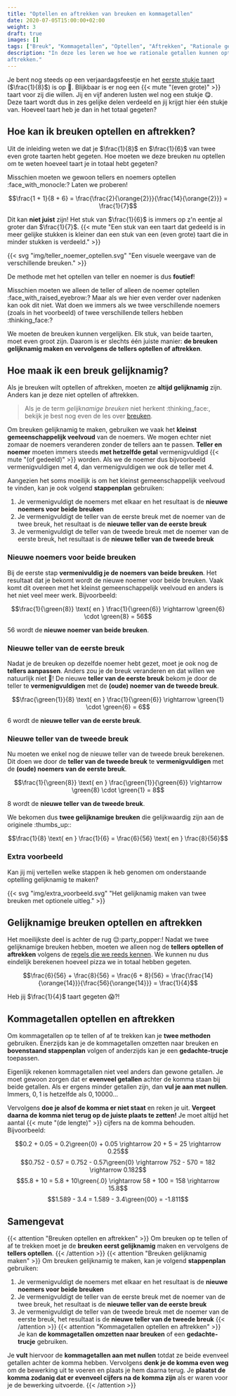 ```yaml
---
title: "Optellen en aftrekken van breuken en kommagetallen"
date: 2020-07-05T15:00:00+02:00
weight: 3
draft: true
images: []
tags: ["Breuk", "Kommagetallen", "Optellen", "Aftrekken", "Rationale getallen", "Bewerkingen"]
description: "In deze les leren we hoe we rationale getallen kunnen optellen en
aftrekken."
---
```

Je bent nog steeds op een verjaardagsfeestje en het [eerste stukje taart](../breuken/) ($\frac{1}{8}$) is op :cake:. Blijkbaar is er nog een {{< mute "(even grote)" >}} taart voor zij die willen. Jij en vijf anderen lusten wel nog een stukje :yum:. Deze taart wordt dus in zes gelijke delen verdeeld en jij krijgt hier één stukje van. Hoeveel taart heb je dan in het totaal gegeten? 

## Hoe kan ik breuken optellen en aftrekken?
Uit de inleiding weten we dat je $\frac{1}{8}$ en $\frac{1}{6}$ van twee even grote taarten hebt gegeten. Hoe moeten we deze breuken nu optellen om te weten hoeveel taart je in totaal hebt gegeten?

Misschien moeten we gewoon tellers en noemers optellen :face_with_monocle:? Laten we proberen!

$$\frac{1 + 1}{8 + 6} = \frac{\frac{2}{\orange{2}}}{\frac{14}{\orange{2}}} = \frac{1}{7}$$ 

Dit kan **niet juist** zijn! Het stuk van $\frac{1}{6}$ is immers op z'n eentje al groter dan $\frac{1}{7}$. {{< mute "Een stuk van een taart dat gedeeld is in meer gelijke stukken is kleiner dan een stuk van een (even grote) taart die in minder stukken is verdeeld." >}} 

{{< svg "img/teller_noemer_optellen.svg" "Een visuele weergave van de verschillende breuken." >}}

De methode met het optellen van teller en noemer is dus **foutief**!

Misschien moeten we alleen de teller of alleen de noemer optellen :face_with_raised_eyebrow:? Maar als we hier even verder over nadenken kan ook dit niet. Wat doen we immers als we twee verschillende noemers (zoals in het voorbeeld) of twee verschillende tellers hebben :thinking_face:?

We moeten de breuken kunnen vergelijken. Elk stuk, van beide taarten, moet even groot zijn. Daarom is er slechts één juiste manier: **de breuken gelijknamig maken en vervolgens de tellers optellen of aftrekken**.

## Hoe maak ik een breuk gelijknamig?
Als je breuken wilt optellen of aftrekken, moeten ze **altijd gelijknamig** zijn. Anders kan je deze niet optellen of aftrekken.
> Als je de term *gelijknamige breuken* niet herkent :thinking_face:, bekijk je best nog even de les over [breuken](../breuken/).

Om breuken gelijknamig te maken, gebruiken we vaak het **kleinst gemeenschappelijk veelvoud** van de noemers. We mogen echter niet zomaar de noemers veranderen zonder de tellers aan te passen. **Teller en noemer** moeten immers steeds **met hetzelfde getal** vermenigvuldigd {{< mute "(of gedeeld)" >}} worden. Als we de noemer dus bijvoorbeeld vermenigvuldigen met $4$, dan vermenigvuldigen we ook de teller met $4$.

Aangezien het soms moeilijk is om het kleinst gemeenschappelijk veelvoud te vinden, kan je ook volgend **stappenplan** gebruiken:
1. Je vermenigvuldigt de noemers met elkaar en het resultaat is de **nieuwe noemers voor beide breuken**
2. Je vermenigvuldigt de teller van de eerste breuk met de noemer van de twee breuk, het resultaat is de **nieuwe teller van de eerste breuk**
3. Je vermenigvuldigt de teller van de tweede breuk met de noemer van de eerste breuk, het resultaat is de **nieuwe teller van de tweede breuk**

### Nieuwe noemers voor beide breuken
Bij de eerste stap **vermenivuldig je de noemers van beide breuken**. Het resultaat dat je bekomt wordt de nieuwe noemer voor beide breuken. Vaak komt dit overeen met het kleinst gemeenschappelijk veelvoud en anders is het niet veel meer werk. Bijvoorbeeld:

$$\frac{1}{\green{8}} \text{ en } \frac{1}{\green{6}} \rightarrow \green{6} \cdot \green{8} = 56$$ 

$56$ wordt de **nieuwe noemer van beide breuken**.

### Nieuwe teller van de eerste breuk
Nadat je de breuken op dezelfde noemer hebt gezet, moet je ook nog de **tellers aanpassen**. Anders zou je de breuk veranderen en dat willen we natuurlijk niet :no_good:! De nieuwe **teller van de eerste breuk** bekom je door de teller te **vermenigvuldigen** met de **(oude) noemer van de tweede breuk**.

$$\frac{\green{1}}{8} \text{ en } \frac{1}{\green{6}} \rightarrow \green{1} \cdot \green{6} = 6$$

$6$ wordt de **nieuwe teller van de eerste breuk**.

### Nieuwe teller van de tweede breuk
Nu moeten we enkel nog de nieuwe teller van de tweede breuk berekenen. Dit doen we door de **teller van de tweede breuk** te **vermenigvuldigen** met de **(oude) noemers van de eerste breuk**.

$$\frac{1}{\green{8}} \text{ en } \frac{\green{1}}{\green{6}} \rightarrow \green{8} \cdot \green{1} = 8$$

$8$ wordt de **nieuwe teller van de tweede breuk**. 

We bekomen dus **twee gelijknamige breuken** die gelijkwaardig zijn aan de originele :thumbs_up:: 

$$\frac{1}{8} \text{ en } \frac{1}{6} = \frac{6}{56} \text{ en } \frac{8}{56}$$

### Extra voorbeeld
Kan jij mij vertellen welke stappen ik heb genomen om onderstaande optelling gelijknamig te maken?

{{< svg "img/extra_voorbeeld.svg" "Het gelijknamig maken van twee breuken met optionele uitleg." >}}

## Gelijknamige breuken optellen en aftrekken
Het moeilijkste deel is achter de rug :relieved::party_popper:! Nadat we twee gelijknamige breuken hebben, moeten we alleen nog de **tellers optellen of aftrekken** volgens de [regels die we reeds kennen](../rekenen_gehele_getallen). We kunnen nu dus eindelijk berekenen hoeveel pizza we in totaal hebben gegeten.

$$\frac{6}{56} + \frac{8}{56} = \frac{6 + 8}{56} = \frac{\frac{14}{\orange{14}}}{\frac{56}{\orange{14}}} = \frac{1}{4}$$ 

Heb jij $\frac{1}{4}$ taart gegeten :scream:?! 

## Kommagetallen optellen en aftrekken
Om kommagetallen op te tellen of af te trekken kan je **twee methoden** gebruiken. Enerzijds kan je de kommagetallen omzetten naar breuken en **bovenstaand stappenplan** volgen of anderzijds kan je een **gedachte-trucje** toepassen.

Eigenlijk rekenen kommagetallen niet veel anders dan gewone getallen. Je moet gewoon zorgen dat er **evenveel getallen** achter de komma staan bij beide getallen. Als er ergens minder getallen zijn, dan **vul je aan met nullen**. Immers, $0,1$ is hetzelfde als $0,10000...$ 

Vervolgens **doe je alsof de komma er niet staat** en reken je uit. **Vergeet daarna de komma niet terug op de juiste plaats te zetten!** Je moet altijd het aantal {{< mute "(de lengte)" >}} cijfers na de komma behouden. Bijvoorbeeld:

$$0.2 + 0.05 = 0.2\green{0} + 0.05 \rightarrow 20 + 5 = 25 \rightarrow 0.25$$
$$0.752 - 0.57 = 0.752 - 0.57\green{0} \rightarrow 752 - 570 = 182 \rightarrow 0.182$$
$$5.8 + 10 = 5.8 + 10\green{.0} \rightarrow 58 + 100 = 158 \rightarrow 15.8$$
$$1.589 - 3.4 = 1.589 - 3.4\green{00} = -1.811$$
 

## Samengevat
{{< attention "Breuken optellen en aftrekken" >}}
Om breuken op te tellen of af te trekken moet je de **breuken eerst gelijknamig** maken en vervolgens de **tellers optellen**.
{{< /attention >}}
{{< attention "Breuken gelijknamig maken" >}}
Om breuken gelijknamig te maken, kan je volgend **stappenplan** gebruiken:
1. Je vermenigvuldigt de noemers met elkaar en het resultaat is de **nieuwe noemers voor beide breuken**
2. Je vermenigvuldigt de teller van de eerste breuk met de noemer van de twee breuk, het resultaat is de **nieuwe teller van de eerste breuk**
3. Je vermenigvuldigt de teller van de tweede breuk met de noemer van de eerste breuk, het resultaat is de **nieuwe teller van de tweede breuk**
{{< /attention >}}
{{< attention "Kommagetallen optellen en aftrekken" >}}
Je kan **de kommagetallen omzetten naar breuken** of een **gedachte-trucje** gebruiken. 

Je **vult** hiervoor de **kommagetallen aan met nullen** totdat ze beide evenveel getallen achter de komma hebben. Vervolgens **denk je de komma even weg** om de bewerking uit te voeren en plaats je hem daarna terug. Je **plaatst de komma zodanig dat er evenveel cijfers na de komma zijn** als er waren voor je de bewerking uitvoerde.
{{< /attention >}}